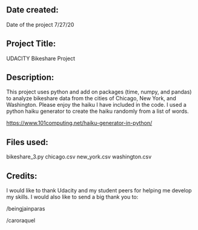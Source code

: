 Date created:
-------------
Date of the project 7/27/20

Project Title:
--------------
UDACITY Bikeshare Project

Description:
--------------
This project uses python and add on packages (time, numpy, and pandas) to analyze bikeshare data from the cities of Chicago, New York, and Washington. Please enjoy the haiku I have included in the code. I used a python haiku generator to create the haiku randomly from a list of words. 

https://www.101computing.net/haiku-generator-in-python/

Files used:
------------
bikeshare_3.py
chicago.csv
new_york.csv
washington.csv


Credits:
----------
I would like to thank Udacity and my student peers for helping me develop my skills. I would also like to send a big thank you to: 

/beingjainparas

/caroraquel

